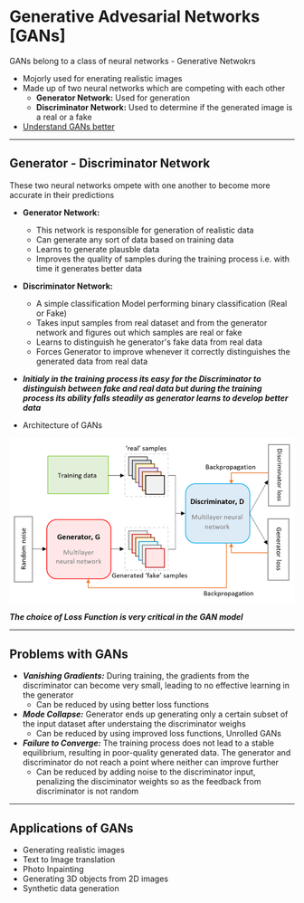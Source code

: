 # Generative Advesarial Networks [GANs]

GANs belong to a class of neural networks - Generative Netwokrs

- Mojorly used for enerating realistic images
- Made up of two neural networks which are competing with each other
    - **Generator Network:** Used for generation
    - **Discriminator Network:** Used to determine if the generated image is a real or a fake
- [ Understand GANs better](https://arxiv.org/pdf/1406.2661)

---

## Generator - Discriminator Network

These two neural networks ompete with one another to become more accurate in their predictions

- **Generator Network:** 
    - This network is responsible for generation of realistic data
    - Can generate any sort of data based on training data
    - Learns to generate plausble data
    - Improves the quality of samples during the training process i.e. with time it generates better data

- **Discriminator Network:**
    - A simple classification Model performing binary classification (Real or Fake)
    - Takes input samples from real dataset and from the generator network and figures out which samples are real or fake
    - Learns to distinguish he generator's fake data from real data
    - Forces Generator to improve whenever it correctly distinguishes the generated data from real data

- ***Initialy in the training process its easy for the Discriminator to distinguish between fake and real data but during the training process its ability falls steadily as generator learns to develop better data***

- Architecture of GANs

![This image shows the architecture of GANs](archGAN.png)


***The choice of Loss Function is very critical in the GAN model***

---

## Problems with GANs

- ***Vanishing Gradients:*** During training, the gradients from the discriminator can become very small, leading to no effective learning in the generator
    - Can be reduced by using better loss functions
- ***Mode Collapse:*** Generator ends up generating only a certain subset of the input dataset after understaing the discriminator weighs
    - Can be reduced by using improved loss functions, Unrolled GANs
- ***Failure to Converge:*** The training process does not lead to a stable equilibrium, resulting in poor-quality generated data. The generator and discriminator do not reach a point where neither can improve further
    - Can be reduced by adding noise to the discriminator input, penalizing the disciminator weights so as the feedback from discriminator is not random

---

## Applications of GANs

- Generating realistic images
- Text to Image translation
- Photo Inpainting
- Generating 3D objects from 2D images
- Synthetic data generation

